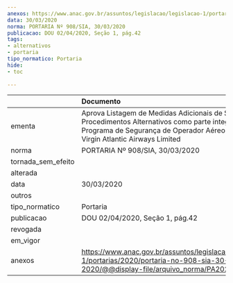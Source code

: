 ```yaml
---
anexos: https://www.anac.gov.br/assuntos/legislacao/legislacao-1/portarias/2020/portaria-no-908-sia-30-03-2020/@@display-file/arquivo_norma/PA2020-0908.pdf
data: 30/03/2020
norma: PORTARIA Nº 908/SIA, 30/03/2020
publicacao: DOU 02/04/2020, Seção 1, pág.42
tags:
- alternativos
- portaria
tipo_normatico: Portaria
hide: 
- toc 
 
---
```


|                    | Documento                                                                                                                                                                                   |
|:-------------------|:--------------------------------------------------------------------------------------------------------------------------------------------------------------------------------------------|
| ementa             | Aprova Listagem de Medidas Adicionais de Segurança e Procedimentos Alternativos como parte integrante do Programa de Segurança de Operador Aéreo da empresa Virgin Atlantic Airways Limited |
| norma              | PORTARIA Nº 908/SIA, 30/03/2020                                                                                                                                                             |
| tornada_sem_efeito |                                                                                                                                                                                             |
| alterada           |                                                                                                                                                                                             |
| data               | 30/03/2020                                                                                                                                                                                  |
| outros             |                                                                                                                                                                                             |
| tipo_normatico     | Portaria                                                                                                                                                                                    |
| publicacao         | DOU 02/04/2020, Seção 1, pág.42                                                                                                                                                             |
| revogada           |                                                                                                                                                                                             |
| em_vigor           |                                                                                                                                                                                             |
| anexos             | https://www.anac.gov.br/assuntos/legislacao/legislacao-1/portarias/2020/portaria-no-908-sia-30-03-2020/@@display-file/arquivo_norma/PA2020-0908.pdf                                         |